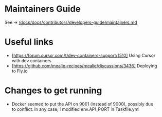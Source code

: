 # Maintainers Guide

See -> [/docs/docs/contributors/developers-guide/maintainers.md](/docs/docs/contributors/developers-guide/maintainers.md)



# Useful links
- [https://forum.cursor.com/t/dev-containers-support/1510] Using Cursor with dev containers
- [https://github.com/mealie-recipes/mealie/discussions/3436] Deploying to Fly.io

# Changes to get running
- Docker seemed to put the API on 9001 (instead of 9000), possibly due to conflict. In any case, I modified env.API_PORT in Taskfile.yml
